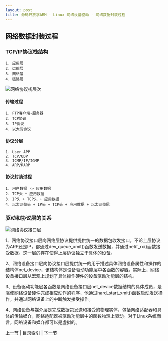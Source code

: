 ```yaml
---
layout: post
title: 源码开放学ARM - Linux 网络设备驱动 - 网络数据封装过程
---
```


## 网络数据封装过程

### TCP/IP协议栈结构
	1. 应用层
	2. 运输层
	3. 网络层
	4. 链路层

![网络协议栈层次](http://blog.chinaunix.net/attachment/201203/25/20672257_1332676823HvUp.jpg)

#### 传输过程
	1. FTP客户端-服务器
	2. TCP协议
	3. IP协议
	4. 以太网协议

#### 协议分层
	1. User APP
	2. TCP/UDP
	3. ICMP/IP/IGMP
	4. ARP/RARP

#### 协议封装过程
	1. 用户数据 -> 应用数据
	2. TCP头 + 应用数据
	3. IP头 + TCP头 + 应用数据
	4. 以太网帧头 + IP头 + TCP头 + 应用数据 + 以太网帧尾

### 驱动和协议层的关系

![网络协议接口层](http://blog.chinaunix.net/attachment/201203/25/20672257_13326770542QFA.jpg)

1、网络协议接口层向网络层协议提供提供统一的数据包收发接口，不论上层协议为ARP还是IP，都通过dev_queue_xmit()函数发送数据，并通过netif_rx()函数接受数据。这一层的存在使得上层协议独立于具体的设备。

2、网络设备接口层向协议接口层提供统一的用于描述具体网络设备属性和操作的结构体net_device，该结构体是设备驱动功能层中各函数的容器。实际上，网络设备接口层从宏观上规划了具体操作硬件的设备驱动功能层的结构。

3、设备驱动功能层各函数是网络设备接口层net_device数据结构的具体成员，是驱使网络设备硬件完成相应动作的程序，他通过hard_start_xmit()函数启动发送操作，并通过网络设备上的中断触发接受操作。

4、网络设备与媒介层是完成数据包发送和接受的物理实体，包括网络适配器和具体的传输媒介，网络适配器被驱动功能层中的函数物理上驱动。对于Linux系统而言，网络设备和媒介都可以是虚拟的。



[上一节](chp106-1.html)  |  [目录索引](../index.html)  |  [下一节](chp106-3.html)
